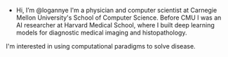 -  Hi, I’m @logannye
 I'm a physician and computer scientist at Carnegie Mellon University's School of Computer Science. Before CMU I was an AI researcher at Harvard Medical School, where I built deep learning models for diagnostic medical imaging and histopathology.

I'm interested in using computational paradigms to solve disease.

<!---
logannye/logannye is a ✨ special ✨ repository because its `README.md` (this file) appears on your GitHub profile.
You can click the Preview link to take a look at your changes.
--->
